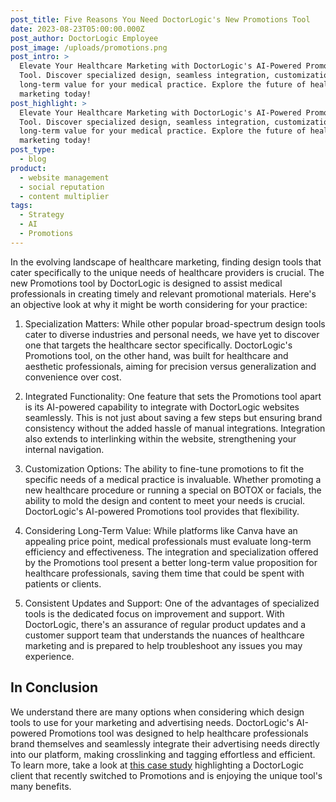 ```yaml
---
post_title: Five Reasons You Need DoctorLogic's New Promotions Tool
date: 2023-08-23T05:00:00.000Z
post_author: DoctorLogic Employee
post_image: /uploads/promotions.png
post_intro: >
  Elevate Your Healthcare Marketing with DoctorLogic's AI-Powered Promotions
  Tool. Discover specialized design, seamless integration, customization, and
  long-term value for your medical practice. Explore the future of healthcare
  marketing today!
post_highlight: >
  Elevate Your Healthcare Marketing with DoctorLogic's AI-Powered Promotions
  Tool. Discover specialized design, seamless integration, customization, and
  long-term value for your medical practice. Explore the future of healthcare
  marketing today!
post_type:
  - blog
product:
  - website management
  - social reputation
  - content multiplier
tags:
  - Strategy
  - AI
  - Promotions
---
```


In the evolving landscape of healthcare marketing, finding design tools that cater specifically to the unique needs of healthcare providers is crucial. The new Promotions tool by DoctorLogic is designed to assist medical professionals in creating timely and relevant promotional materials. Here's an objective look at why it might be worth considering for your practice:


1. Specialization Matters: While other popular broad-spectrum design tools cater to diverse industries and personal needs, we have yet to discover one that targets the healthcare sector specifically. DoctorLogic's Promotions tool, on the other hand, was built for healthcare and aesthetic professionals, aiming for precision versus generalization and convenience over cost.

2. Integrated Functionality: One feature that sets the Promotions tool apart is its AI-powered capability to integrate with DoctorLogic websites seamlessly. This is not just about saving a few steps but ensuring brand consistency without the added hassle of manual integrations. Integration also extends to interlinking within the website, strengthening your internal navigation. 

3. Customization Options: The ability to fine-tune promotions to fit the specific needs of a medical practice is invaluable. Whether promoting a new healthcare procedure or running a special on BOTOX or facials, the ability to mold the design and content to meet your needs is crucial. DoctorLogic's AI-powered Promotions tool provides that flexibility.

4. Considering Long-Term Value: While platforms like Canva have an appealing price point, medical professionals must evaluate long-term efficiency and effectiveness. The integration and specialization offered by the Promotions tool present a better long-term value proposition for healthcare professionals, saving them time that could be spent with patients or clients.

5. Consistent Updates and Support: One of the advantages of specialized tools is the dedicated focus on improvement and support. With DoctorLogic, there's an assurance of regular product updates and a customer support team that understands the nuances of healthcare marketing and is prepared to help troubleshoot any issues you may experience.

## In Conclusion

We understand there are many options when considering which design tools to use for your marketing and advertising needs. DoctorLogic's AI-powered Promotions tool was designed to help healthcare professionals brand themselves and seamlessly integrate their advertising needs directly into our platform, making crosslinking and tagging effortless and efficient. To learn more, take a look at [this case study](https://growth.doctorlogic.com/promotions-case-study) highlighting a DoctorLogic client that recently switched to Promotions and is enjoying the unique tool's many benefits. 
